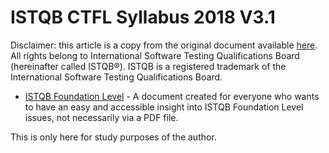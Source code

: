 # ISTQB CTFL Syllabus 2018 V3.1

Disclaimer: this article is a copy from the original document available [here](https://istqb-main-web-prod.s3.amazonaws.com/media/documents/ISTQB-CTFL_Syllabus_2018_v3.1.1.pdf).  
All rights belong to International Software Testing Qualifications Board \(hereinafter called ISTQB®\). ISTQB is a registered trademark of the International Software Testing Qualifications Board.

- [ISTQB Foundation Level](https://magdalenaolak.gitbook.io/istqb-foundation-level/) - A document created for everyone who wants to have an easy and accessible insight into ISTQB Foundation Level issues, not necessarily via a PDF file.



This is only here for study purposes of the author. 

